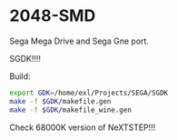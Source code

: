 2048-SMD
========

Sega Mega Drive and Sega Gne port.

SGDK!!!!

Build:

```sh
export GDK=/home/exl/Projects/SEGA/SGDK
make -f $GDK/makefile.gen
make -f $GDK/makefile_wine.gen
```

Check 68000K version of NeXTSTEP!!!
